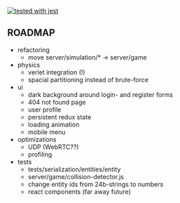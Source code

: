[![tested with jest](https://img.shields.io/badge/tested_with-jest-99424f.svg)](https://github.com/facebook/jest)

## ROADMAP

- refactoring
  - move server/simulation/* -> server/game
- physics
  - verlet integration (!)
  - spacial partitioning instead of brute-force
- ui
  - dark background around login- and register forms
  - 404 not found page
  - user profile
  - persistent redux state
  - loading animation
  - mobile menu
- optimizations
  - UDP (WebRTC??)
  - profiling
- tests
  - tests/serialization/entities/entity
  - server/game/collision-detector.js
  - change entity ids from 24b-strings to numbers
  - react components (far away future)